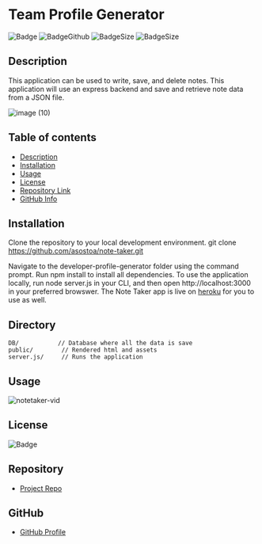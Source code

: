 
# **Team Profile Generator**
![Badge](https://img.shields.io/github/license/asostoa/Team-Generator)
![BadgeGithub](https://img.shields.io/github/followers/asostoa?style=social)
![BadgeSize](https://img.shields.io/github/repo-size/asostoa/Team-Generator)
![BadgeSize](https://img.shields.io/github/v/release/asostoa/Team-Generator)
## Description 
This application can be used to write, save, and delete notes. This application will use an express backend and save and retrieve note data from a JSON file.

![image (10)](https://user-images.githubusercontent.com/65316520/93364073-198f1d80-f816-11ea-9bc3-5c0eb9feccbb.png)


## Table of contents
- [Description](#Description)
- [Installation](#Installation)
- [Usage](#Usage)
- [License](#License)
- [Repository Link](#Repository)
- [GitHub Info](#GitHub) 
## Installation
Clone the repository to your local development environment.
git clone https://github.com/asostoa/note-taker.git
 
Navigate to the developer-profile-generator folder using the command prompt.
Run npm install to install all dependencies. To use the application locally, run node server.js in your CLI, and then open http://localhost:3000 in your preferred browswer. The Note Taker app is live on [heroku](https://calm-plateau-23418.herokuapp.com/) for you to use as well.

## Directory
```
DB/           // Database where all the data is save
public/        // Rendered html and assets
server.js/     // Runs the application

```
## Usage
![notetaker-vid](https://user-images.githubusercontent.com/65316520/93364830-0597eb80-f817-11ea-86b0-47bdbe8e2f0e.gif)


## License
![Badge](https://img.shields.io/github/license/asostoa/note-taker)
## Repository
- [Project Repo](https://asostoa.github.io/Team-Generator/.)
## GitHub 
- [GitHub Profile](https://github.com/Asostoa)
